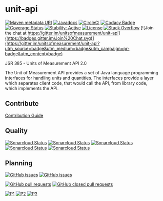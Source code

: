 unit-api
========
[![Maven metadata URI](https://img.shields.io/maven-metadata/v/http/central.maven.org/maven2/javax/measure/unit-api/maven-metadata.xml.svg)](https://search.maven.org/search?q=a:unit-api)
[![Javadocs](https://www.javadoc.io/badge/javax.measure/unit-api.svg)](https://www.javadoc.io/doc/javax.measure/unit-api)
[![CircleCI](https://circleci.com/gh/unitsofmeasurement/unit-api/tree/master.svg?style=svg)](https://circleci.com/gh/unitsofmeasurement/unit-api/tree/master)
[![Codacy Badge](https://api.codacy.com/project/badge/Grade/84af6bb532464d4ba65e17625ecdd0d6)](https://www.codacy.com/app/unitsofmeasurement/unit-api?utm_source=github.com&utm_medium=referral&utm_content=unitsofmeasurement/unit-api&utm_campaign=badger)
[![Coverage Status](https://coveralls.io/repos/github/unitsofmeasurement/unit-api/badge.svg)](https://coveralls.io/github/unitsofmeasurement/unit-api)
[![Stability: Active](https://masterminds.github.io/stability/active.svg)](https://masterminds.github.io/stability/active.html)
[![License](http://img.shields.io/badge/license-BSD3-blue.svg?style=flat-square)](http://opensource.org/licenses/BSD-3-Clause)
[![Stack Overflow](http://img.shields.io/badge/stack%20overflow-uom-4183C4.svg)](http://stackoverflow.com/questions/tagged/units-of-measurement)
[![Join the chat at https://gitter.im/unitsofmeasurement/unit-api](https://badges.gitter.im/Join%20Chat.svg)](https://gitter.im/unitsofmeasurement/unit-api?utm_source=badge&utm_medium=badge&utm_campaign=pr-badge&utm_content=badge)

JSR 385 - Units of Measurement API 2.0

The Unit of Measurement API provides a set of Java language programming interfaces for handling units and quantities.
The interfaces provide a layer which separates client code, that would call the API, from library code, which implements the API.

## Contribute
[Contribution Guide](https://github.com/unitsofmeasurement/unit-api/wiki/Contribution-Guide)

## Quality
[![Sonarcloud Status](https://sonarcloud.io/api/project_badges/measure?project=javax.measure%3Aunit-api&metric=alert_status)](https://sonarcloud.io/dashboard?id=javax.measure%3Aunit-api)
[![Sonarcloud Status](https://sonarcloud.io/api/project_badges/measure?project=javax.measure%3Aunit-api&metric=security_rating)](https://sonarcloud.io/dashboard?id=javax.measure%3Aunit-api)
[![Sonarcloud Status](https://sonarcloud.io/api/project_badges/measure?project=javax.measure%3Aunit-api&metric=sqale_rating)](https://sonarcloud.io/dashboard?id=javax.measure%3Aunit-api)
[![Sonarcloud Status](https://sonarcloud.io/api/project_badges/measure?project=javax.measure%3Aunit-api&metric=bugs)](https://sonarcloud.io/dashboard?id=javax.measure%3Aunit-api)
[![Sonarcloud Status](https://sonarcloud.io/api/project_badges/measure?project=javax.measure%3Aunit-api&metric=vulnerabilities)](https://sonarcloud.io/dashboard?id=javax.measure%3Aunit-api)

## Planning
[![GitHub issues](https://img.shields.io/github/issues-raw/unitsofmeasurement/unit-api.svg)](https://github.com/unitsofmeasurement/unit-api/issues) 
[![GitHub issues](https://img.shields.io/github/issues-closed-raw/unitsofmeasurement/unit-api.svg)](https://github.com/unitsofmeasurement/unit-api/issues?q=is%3Aissue+is%3Aclosed)

[![GitHub pull requests](https://img.shields.io/github/issues-pr-raw/unitsofmeasurement/unit-api.svg)](https://github.com/unitsofmeasurement/unit-api/pulls)
[![GitHub closed pull requests](https://img.shields.io/github/issues-pr-closed-raw/unitsofmeasurement/unit-api.svg)](https://github.com/unitsofmeasurement/unit-api/pulls)

[![P1](https://img.shields.io/github/issues/unitsofmeasurement/unit-api/prio:1.svg?style=flat
)](https://github.com/unitsofmeasurement/unit-api/labels/prio%3A1)
[![P2](https://img.shields.io/github/issues/unitsofmeasurement/unit-api/prio:2.svg?style=flat
)](https://github.com/unitsofmeasurement/unit-api/labels/prio%3A2)
[![P3](https://img.shields.io/github/issues/unitsofmeasurement/unit-api/prio:3.svg?style=flat
)](https://github.com/unitsofmeasurement/unit-api/labels/prio%3A3)
